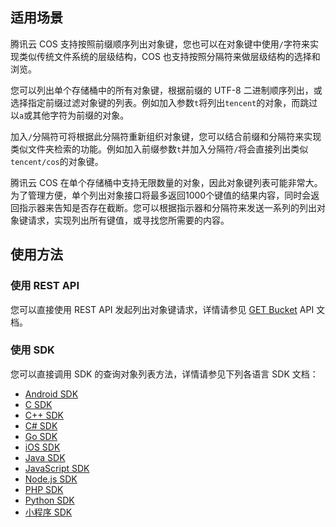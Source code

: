 ## 适用场景

腾讯云 COS 支持按照前缀顺序列出对象键，您也可以在对象键中使用`/`字符来实现类似传统文件系统的层级结构，COS 也支持按照分隔符来做层级结构的选择和浏览。

您可以列出单个存储桶中的所有对象键，根据前缀的 UTF-8 二进制顺序列出，或选择指定前缀过滤对象键的列表。例如加入参数`t`将列出`tencent`的对象，而跳过以`a`或其他字符为前缀的对象。

加入`/`分隔符可将根据此分隔符重新组织对象键，您可以结合前缀和分隔符来实现类似文件夹检索的功能。例如加入前缀参数`t`并加入分隔符`/`将会直接列出类似`tencent/cos`的对象键。

腾讯云 COS 在单个存储桶中支持无限数量的对象，因此对象键列表可能非常大。为了管理方便，单个列出对象接口将最多返回1000个键值的结果内容，同时会返回指示器来告知是否存在截断。您可以根据指示器和分隔符来发送一系列的列出对象键请求，实现列出所有键值，或寻找您所需要的内容。

## 使用方法

### 使用 REST API

您可以直接使用 REST API 发起列出对象键请求，详情请参见 [GET Bucket](https://intl.cloud.tencent.com/document/product/436/7734) API 文档。

### 使用 SDK

您可以直接调用 SDK 的查询对象列表方法，详情请参见下列各语言 SDK 文档：

- [Android SDK](https://intl.cloud.tencent.com/document/product/436/31463#.E6.9F.A5.E8.AF.A2.E5.AF.B9.E8.B1.A1.E5.88.97.E8.A1.A8)
- [C SDK](https://intl.cloud.tencent.com/document/product/436/31464#.E6.9F.A5.E8.AF.A2.E5.AF.B9.E8.B1.A1.E5.88.97.E8.A1.A8)
- [C++ SDK](https://intl.cloud.tencent.com/document/product/436/31465#.E6.9F.A5.E8.AF.A2.E5.AF.B9.E8.B1.A1.E5.88.97.E8.A1.A8)
- [C# SDK](https://intl.cloud.tencent.com/document/product/436/32869#.E8.8E.B7.E5.8F.96.E5.AF.B9.E8.B1.A1.E5.88.97.E8.A1.A8)
- [Go SDK](https://intl.cloud.tencent.com/document/product/436/31466#.E6.9F.A5.E8.AF.A2.E5.AF.B9.E8.B1.A1.E5.88.97.E8.A1.A8)
- [iOS SDK](https://intl.cloud.tencent.com/document/product/436/31467#.E8.8E.B7.E5.8F.96.E5.AF.B9.E8.B1.A1.E5.88.97.E8.A1.A8)
- [Java SDK](https://intl.cloud.tencent.com/document/product/436/31468#.E6.9F.A5.E8.AF.A2.E5.AF.B9.E8.B1.A1.E5.88.97.E8.A1.A8)
- [JavaScript SDK](https://intl.cloud.tencent.com/document/product/436/31477#.E6.9F.A5.E8.AF.A2.E5.AF.B9.E8.B1.A1.E5.88.97.E8.A1.A8)
- [Node.js SDK](https://intl.cloud.tencent.com/document/product/436/31469#.E6.9F.A5.E8.AF.A2.E5.AF.B9.E8.B1.A1.E5.88.97.E8.A1.A8)
- [PHP SDK](https://intl.cloud.tencent.com/document/product/436/31470#.E6.9F.A5.E8.AF.A2.E5.AF.B9.E8.B1.A1.E5.88.97.E8.A1.A8)
- [Python SDK](https://intl.cloud.tencent.com/document/product/436/31471#.E6.9F.A5.E8.AF.A2.E5.AF.B9.E8.B1.A1.E5.88.97.E8.A1.A8)
- [小程序 SDK](https://intl.cloud.tencent.com/document/product/436/31953#.E6.9F.A5.E8.AF.A2.E5.AF.B9.E8.B1.A1.E5.88.97.E8.A1.A8)
